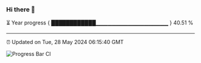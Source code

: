 ### Hi there 👋

⏳ Year progress { ████████████▁▁▁▁▁▁▁▁▁▁▁▁▁▁▁▁▁▁ } 40.51 %

---

⏰ Updated on Tue, 28 May 2024 06:15:40 GMT

![Progress Bar CI](https://github.com/liununu/liununu/workflows/Progress%20Bar%20CI/badge.svg)
